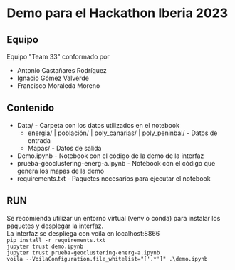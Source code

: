 # Demo para el Hackathon Iberia 2023

## Equipo
Equipo "Team 33" conformado por
* Antonio Castañares Rodríguez
* Ignacio Gómez Valverde
* Francisco Moraleda Moreno

## Contenido
* Data/ - Carpeta con los datos utilizados en el notebook
    * energia/ | población/ | poly_canarias/ | poly_peninbal/ - Datos de entrada
    * Mapas/ - Datos de salida
* Demo.ipynb - Notebook con el código de la demo de la interfaz
* prueba-geoclustering-energ-a.ipynb - Notebook con el código que genera los mapas de la demo
* requirements.txt - Paquetes necesarios para ejecutar el notebook

## RUN
Se recomienda utilizar un entorno virtual (venv o conda) para instalar los paquetes y desplegar la interfaz.\
La interfaz se despliega con voila en localhost:8866\
```pip install -r requirements.txt```\
```jupyter trust demo.ipynb```\
```jupyter trust prueba-geoclustering-energ-a.ipynb```\
```voila --VoilaConfiguration.file_whitelist="['.*']" .\demo.ipynb```
